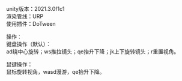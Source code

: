 unity版本：2021.3.0f1c1  
渲染管线：URP  
使用插件：DoTween

操作：  
键盘操作（默认）：  
ad绕中心旋转；ws推拉镜头；qe抬升下降；jk上下旋转镜头；r重置视角。

鼠键操作：  
鼠标旋转视角，wasd漫游，qe抬升下降。
